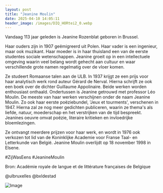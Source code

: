 ```yaml
---
layout: post
title: "Jeanine Moulin"
date: 2025-04-10 14:05:11
header_image: /images/DIQ_HORtei2_0.webp
---
```


Vandaag 113 jaar geleden is Jeanine Rozenblat geboren in Brussel. 

Haar ouders zijn in 1907 geëmigreerd uit Polen. Haar vader is een ingenieur, maar ook muzikant. Haar moeder is in haar thuisland een van de eerste studentes sociale wetenschappen. Jeanine groeit op in een intellectuele omgeving waarin veel belang wordt gehecht aan cultuur en waar verschillende grote namen regelmatig over de vloer komen.

Ze studeert Romaanse talen aan de ULB. In 1937 krijgt ze een prijs voor haar analytisch werk rond auteur Gérard de Nerval. Hierna schrijft ze ook een boek over de dichter Guillaume Appolinaire. Beide werken worden enthousiast onthaald. Ondertussen is Jeanine getrouwd met professor Léo Moulin. De meeste van haar werken verschijnen onder de naam Jeanine Moulin. Zo ook haar eerste poëziebundel, 'Jeux et tourments', verschenen in 1947. Hierna zal ze nog meer gedichten publiceren, waarin ze thema's als liefde, natuur, moederschap en het verstrijken van de tijd bespreekt. Jeanines oeuvre omvat poëzie, literaire kritieken en invloedrijke bloemlezingen.

Ze ontvangt meerdere prijzen voor haar werk, en wordt in 1976 ook verkozen tot lid van de Koninklijke Academie voor Franse Taal- en Letterkunde van België. Jeanine Moulin overlijdt op 18 november 1998 in Elsene.

#ZijWasEens #JeanineMoulin

Bron: Académie royale de langue et de littérature françaises de Belgique

@ulbruxelles @bxldestad

![Image](/zij.was.eens/images/DIQ_HORtei2_0.webp)
